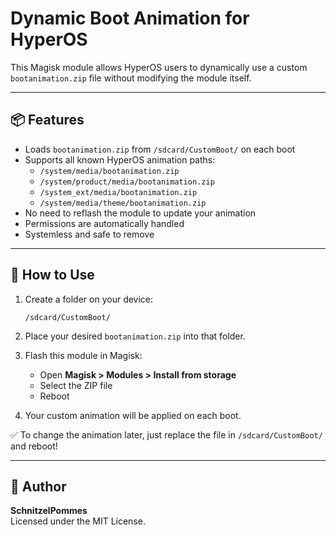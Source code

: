 # Dynamic Boot Animation for HyperOS

This Magisk module allows HyperOS users to dynamically use a custom `bootanimation.zip` file without modifying the module itself.

---

## 📦 Features
- Loads `bootanimation.zip` from `/sdcard/CustomBoot/` on each boot
- Supports all known HyperOS animation paths:
  - `/system/media/bootanimation.zip`
  - `/system/product/media/bootanimation.zip`
  - `/system_ext/media/bootanimation.zip`
  - `/system/media/theme/bootanimation.zip`
- No need to reflash the module to update your animation
- Permissions are automatically handled
- Systemless and safe to remove

---

## 🧾 How to Use

1. Create a folder on your device:
   ```
   /sdcard/CustomBoot/
   ```

2. Place your desired `bootanimation.zip` into that folder.

3. Flash this module in Magisk:
   - Open **Magisk > Modules > Install from storage**
   - Select the ZIP file
   - Reboot

4. Your custom animation will be applied on each boot.

✅ To change the animation later, just replace the file in `/sdcard/CustomBoot/` and reboot!

---

## 👤 Author

**SchnitzelPommes**  
Licensed under the MIT License.

